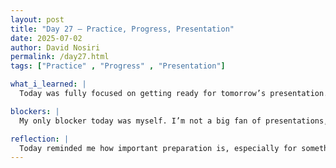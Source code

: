 ```yaml
---
layout: post
title: "Day 27 – Practice, Progress, Presentation"
date: 2025-07-02
author: David Nosiri
permalink: /day27.html
tags: ["Practice" , "Progress" , "Presentation"]

what_i_learned: |
  Today was fully focused on getting ready for tomorrow’s presentation. As a team, we finalized our preparation by populating and completing all the slides, making sure that each part clearly shows our progress and goals. Before break time, we had a Zoom meeting with Dr. Timothy, where he gave us helpful remarks and suggestions on how to improve the presentation flow and ensure that everything is explained clearly. After the meeting, we practiced our presentation multiple times. This helped us make corrections where needed and manage our time properly so we don’t exceed our slot tomorrow. Personally, I also spent some time calming my nerves and preparing myself mentally so I can deliver my part with confidence and clarity. Overall, it was a day of thorough preparation, teamwork, and building confidence for tomorrow’s big presentation.

blockers: |
  My only blocker today was myself. I’m not a big fan of presentations, and speaking in front of people makes me nervous. But even with that, I always aim to do my best and give the best performance I can.

reflection: |
  Today reminded me how important preparation is, especially for something like a presentation that makes me nervous. Finalizing the slides, getting feedback from Dr. Timothy, and practicing with the team helped me feel more ready. Even though I still feel anxious about speaking in front of others, I’m proud of how much effort I put in today to calm myself and prepare well. I know that as long as I keep trying, I will keep getting better at presenting with confidence.
---
```

